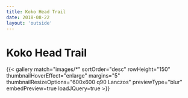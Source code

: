 ```yaml
---
title: Koko Head Trail
date: 2018-08-22
layout: 'outside'
---
```


# Koko Head Trail

{{< gallery match="images/*" sortOrder="desc" rowHeight="150" thumbnailHoverEffect="enlarge" margins="5" thumbnailResizeOptions="600x600 q90 Lanczos" previewType="blur" embedPreview=true loadJQuery=true >}}
